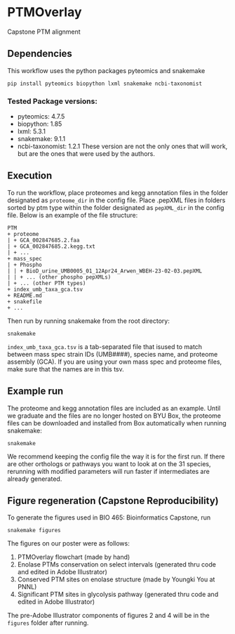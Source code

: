 # PTMOverlay
Capstone PTM alignment

## Dependencies
This workflow uses the python packages pyteomics and snakemake
```
pip install pyteomics biopython lxml snakemake ncbi-taxonomist
```
### Tested Package versions:
- pyteomics: 4.7.5
- biopython: 1.85
- lxml: 5.3.1
- snakemake: 9.1.1
- ncbi-taxonomist: 1.2.1
These version are not the only ones that will work, but are the ones that were used by the authors.

## Execution
To run the workflow, place proteomes and kegg annotation files in the folder designated as `proteome_dir` in the config file. Place .pepXML files in folders sorted by ptm type within the folder designated as `pepXML_dir` in the config file. Below is an example of the file structure:
```
PTM
+ proteome
| + GCA_002847685.2.faa
| + GCA_002847685.2.kegg.txt
| + ...
+ mass_spec
| + Phospho
| | + BioD_urine_UMB0005_01_12Apr24_Arwen_WBEH-23-02-03.pepXML
| | + ... (other phospho pepXMLs)
| + ... (other PTM types)
+ index_umb_taxa_gca.tsv
+ README.md
+ snakefile
+ ...
```
Then run by running snakemake from the root directory:
```
snakemake
```
`index_umb_taxa_gca.tsv` is a tab-separated file that isused to match between mass spec strain IDs (UMB####), species name, and proteome assembly (GCA). If you are using your own mass spec and proteome files, make sure that the names are in this tsv.

## Example run
The proteome and kegg annotation files are included as an example. Until we graduate and the files are no longer hosted on BYU Box, the proteome files can be downloaded and installed from Box automatically when running snakemake:
```
snakemake
```
We recommend keeping the config file the way it is for the first run. If there are other orthologs or pathways you want to look at on the 31 species, rerunning with modified parameters will run faster if intermediates are already generated.

## Figure regeneration (Capstone Reproducibility)
To generate the figures used in BIO 465: Bioinformatics Capstone, run
```
snakemake figures
```
The figures on our poster were as follows:
1. PTMOverlay flowchart (made by hand)
2. Enolase PTMs conservation on select intervals (generated thru code and edited in Adobe Illustrator)
3. Conserved PTM sites on enolase structure (made by Youngki You at PNNL)
4. Significant PTM sites in glycolysis pathway (generated thru code and edited in Adobe Illustrator)

The pre-Adobe Illustrator components of figures 2 and 4 will be in the `figures` folder after running.
